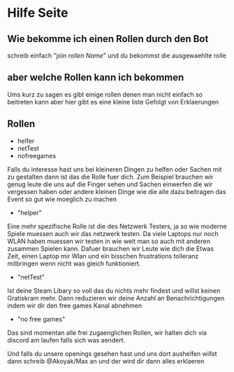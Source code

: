 # Hilfe Seite

## Wie bekomme ich einen Rollen durch den Bot

schreib einfach "join *rollen Name*" und du bekommst die ausgewaehlte rolle

## aber welche Rollen kann ich bekommen

Ums kurz zu sagen es gibt einige rollen denen man nicht einfach so beitreten kann aber hier gibt es eine kleine liste Gefolgt von Erklaerungen

Rollen
------
- helfer
- netTest
- nofreegames

Falls du interesse hast uns bei kleineren Dingen zu helfen oder Sachen mit zu gestalten dann ist das die Rolle fuer dich.
Zum Beispiel brauchen wir genug leute die uns auf die Finger sehen und Sachen einwerfen die wir vergessen haben oder andere kleinen Dinge wie die alle dazu beitragen das Event so gut wie moeglich zu machen
- "helper"

Eine mehr spezifische Rolle ist die des Netzwerk Testers, ja so wie moderne Spiele muessen auch wir das netzwerk testen. Da viele Laptops nur noch WLAN haben muessen wir testen in wie weit man so auch mit anderen zusammen Spielen kann. Dafuer brauchen wir Leute wie dich die Etwas Zeit, einen Laptop mir Wlan und ein bisschen frustrations tolleranz mitbringen wenn nicht was gleich funktioniert.
- "netTest"

Ist deine Steam Libary so voll das du nichts mehr findest und willst keinen Gratiskram mehr. Dann reduzieren wir deine Anzahl an Benachrichtigungen indem wir dir den free games Kanal abnehmen
- "no free games"

Das sind momentan alle frei zugaenglichen Rollen, wir halten dich via discord am laufen falls sich was aendert.

Und falls du unsere openings gesehen hast und uns dort aushelfen willst dann schreib @Akoyak/Max an und der wird dir dann alles erklaeren
